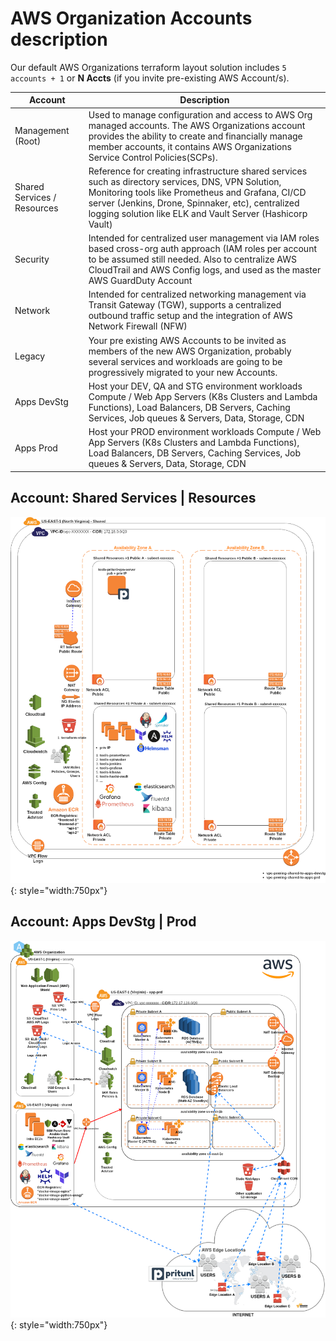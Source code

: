 # AWS Organization Accounts description
Our default AWS Organizations terraform layout solution includes `5 accounts + 1` or **N Accts** (if you invite pre-existing AWS Account/s).


| Account                     | Description                                                                                                                                                                                                                                                                                |
|-----------------------------|--------------------------------------------------------------------------------------------------------------------------------------------------------------------------------------------------------------------------------------------------------------------------------------------|
| Management (Root)           | Used to manage configuration and access to AWS Org managed accounts. The AWS Organizations account provides the ability to create and financially manage member accounts, it contains AWS Organizations Service Control Policies(SCPs).                                                    |
| Shared Services / Resources | Reference for creating infrastructure shared services such as directory services, DNS, VPN Solution, Monitoring tools like Prometheus and Grafana, CI/CD server (Jenkins, Drone, Spinnaker, etc), centralized logging solution like ELK  and Vault Server (Hashicorp Vault)                |
| Security                    | Intended for centralized user management via IAM roles based cross-org auth approach (IAM roles per account to be assumed still needed. Also to centralize AWS CloudTrail and AWS Config logs, and used as the master AWS GuardDuty Account                                                |
| Network                     | Intended for centralized networking management via Transit Gateway (TGW), supports a centralized outbound traffic setup and the integration of AWS Network Firewall (NFW)                                                                                                                  |
| Legacy                      | Your pre existing AWS Accounts to be invited as members of the new AWS Organization, probably several services and workloads are going to be progressively migrated to your new Accounts.                                                                                                  |
| Apps DevStg                 | Host your DEV, QA and STG environment workloads Compute / Web App Servers (K8s Clusters and Lambda Functions), Load Balancers, DB Servers, Caching Services, Job queues & Servers, Data, Storage, CDN                                                                                      |
| Apps Prod                   | Host your PROD environment workloads Compute / Web App Servers (K8s Clusters and Lambda Functions), Load Balancers, DB Servers, Caching Services, Job queues & Servers, Data, Storage, CDN                                                                                                 |

## Account: Shared Services | Resources 
![leverage-aws-org](../../../assets/images/diagrams/aws-acct-shared.png "Leverage"){: style="width:750px"}


## Account: Apps DevStg | Prod 
![leverage-aws-org](../../../assets/images/diagrams/aws-acct-apps-prd.png "Leverage"){: style="width:750px"}
